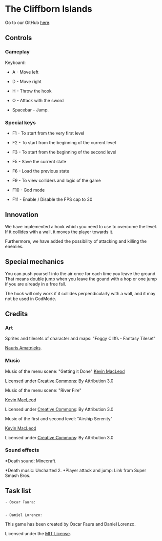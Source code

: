 # The Cliffborn Islands


Go to our GitHub [here](https://github.com/DLorenzoLaguno17/The-Cliffborn-Islands).


## Controls



### Gameplay



Keyboard:

* A - Move left

* D - Move right

* H - Throw the hook

* O - Attack with the sword

* Spacebar - Jump.



### Special keys

* F1 - To start from the very first level

* F2 - To start from the beginning of the current level

* F3 - To start from the beginning of the second level

* F5 - Save the current state
* F6 - Load the previous state

* F9 - To view colliders and logic of the game

* F10 - God mode

* F11 - Enable / Disable the FPS cap to 30



## Innovation


We have implemented a hook which you need to use to overcome the level. If it collides with a wall, it moves the player towards it.



Furthermore, we have added the possibility of attacking and killing the enemies.



## Special mechanics


You can push yourself into the air once for each time you leave the ground. That means double jump when you leave the gound with a hop 
or one jump if you are already in a free fall.



The hook will only work if it collides perpendicularly with a wall, and it may not be used in GodMode.



## Credits



### Art

Sprites and tilesets of character and maps: "Foggy Cliffs - Fantasy Tileset"

[Nauris Amatnieks](https://twitter.com/Namatnieks).



### Music
Music of the menu scene: "Getting it Done"
[Kevin MacLeod](https://incompetech.com/)

Licensed under [Creative Commons](http://creativecommons.org/licenses/by/3.0/): By Attribution 3.0



Music of the menu scene: "River Fire"

[Kevin MacLeod](https://incompetech.com/)

Licensed under [Creative Commons](http://creativecommons.org/licenses/by/3.0/): By Attribution 3.0



Music of the first and second level: "Airship Serenity"

[Kevin MacLeod](https://incompetech.com/)

Licensed under [Creative Commons](http://creativecommons.org/licenses/by/3.0/): By Attribution 3.0



### Sound effects

*Death sound: Minecraft.		

*Death music: Uncharted 2.
*Player attack and jump: Link from Super Smash Bros.



## Task list
	
	- Òscar Faura: 

	
	- Daniel Lorenzo: 




This game has been created by Òscar Faura and Daniel Lorenzo.

Licensed under the [MIT License](LICENSE).

